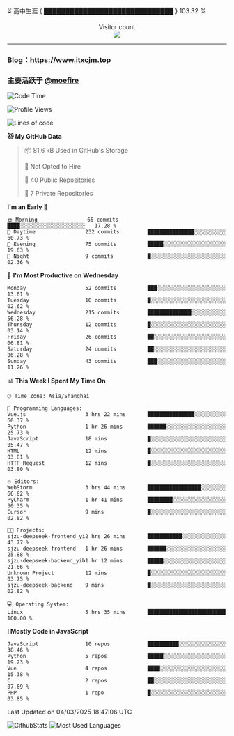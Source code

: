 ⏳ 高中生涯 { ██████████████████████████████ } 103.32 %
<p align="center"> 
  Visitor count<br>
  <img src="https://profile-counter.glitch.me/itxcjm/count.svg" />
</p>

---
### Blog：https://www.itxcjm.top
### 主要活跃于 [@moefire](https://github.com/moefire)
<!--START_SECTION:waka-->
![Code Time](http://img.shields.io/badge/Code%20Time-39%20hrs%2035%20mins-blue)

![Profile Views](http://img.shields.io/badge/Profile%20Views-2-blue)

![Lines of code](https://img.shields.io/badge/From%20Hello%20World%20I%27ve%20Written-771.7%20thousand%20lines%20of%20code-blue)

**🐱 My GitHub Data** 

> 📦 81.6 kB Used in GitHub's Storage 
 > 
> 🚫 Not Opted to Hire
 > 
> 📜 40 Public Repositories 
 > 
> 🔑 7 Private Repositories 
 > 
**I'm an Early 🐤** 

```text
🌞 Morning                66 commits          ████░░░░░░░░░░░░░░░░░░░░░   17.28 % 
🌆 Daytime                232 commits         ███████████████░░░░░░░░░░   60.73 % 
🌃 Evening                75 commits          █████░░░░░░░░░░░░░░░░░░░░   19.63 % 
🌙 Night                  9 commits           █░░░░░░░░░░░░░░░░░░░░░░░░   02.36 % 
```
📅 **I'm Most Productive on Wednesday** 

```text
Monday                   52 commits          ███░░░░░░░░░░░░░░░░░░░░░░   13.61 % 
Tuesday                  10 commits          █░░░░░░░░░░░░░░░░░░░░░░░░   02.62 % 
Wednesday                215 commits         ██████████████░░░░░░░░░░░   56.28 % 
Thursday                 12 commits          █░░░░░░░░░░░░░░░░░░░░░░░░   03.14 % 
Friday                   26 commits          ██░░░░░░░░░░░░░░░░░░░░░░░   06.81 % 
Saturday                 24 commits          ██░░░░░░░░░░░░░░░░░░░░░░░   06.28 % 
Sunday                   43 commits          ███░░░░░░░░░░░░░░░░░░░░░░   11.26 % 
```


📊 **This Week I Spent My Time On** 

```text
🕑︎ Time Zone: Asia/Shanghai

💬 Programming Languages: 
Vue.js                   3 hrs 22 mins       ███████████████░░░░░░░░░░   60.37 % 
Python                   1 hr 26 mins        ██████░░░░░░░░░░░░░░░░░░░   25.73 % 
JavaScript               18 mins             █░░░░░░░░░░░░░░░░░░░░░░░░   05.47 % 
HTML                     12 mins             █░░░░░░░░░░░░░░░░░░░░░░░░   03.81 % 
HTTP Request             12 mins             █░░░░░░░░░░░░░░░░░░░░░░░░   03.80 % 

🔥 Editors: 
WebStorm                 3 hrs 44 mins       █████████████████░░░░░░░░   66.82 % 
PyCharm                  1 hr 41 mins        ████████░░░░░░░░░░░░░░░░░   30.35 % 
Cursor                   9 mins              █░░░░░░░░░░░░░░░░░░░░░░░░   02.82 % 

🐱‍💻 Projects: 
sjzu-deepseek-frontend_yi2 hrs 26 mins       ███████████░░░░░░░░░░░░░░   43.77 % 
sjzu-deepseek-frontend   1 hr 26 mins        ██████░░░░░░░░░░░░░░░░░░░   25.88 % 
sjzu-deepseek-backend_yib1 hr 12 mins        █████░░░░░░░░░░░░░░░░░░░░   21.66 % 
Unknown Project          12 mins             █░░░░░░░░░░░░░░░░░░░░░░░░   03.75 % 
sjzu-deepseek-backend    9 mins              █░░░░░░░░░░░░░░░░░░░░░░░░   02.82 % 

💻 Operating System: 
Linux                    5 hrs 35 mins       █████████████████████████   100.00 % 
```

**I Mostly Code in JavaScript** 

```text
JavaScript               10 repos            ██████████░░░░░░░░░░░░░░░   38.46 % 
Python                   5 repos             █████░░░░░░░░░░░░░░░░░░░░   19.23 % 
Vue                      4 repos             ████░░░░░░░░░░░░░░░░░░░░░   15.38 % 
C                        2 repos             ██░░░░░░░░░░░░░░░░░░░░░░░   07.69 % 
PHP                      1 repo              █░░░░░░░░░░░░░░░░░░░░░░░░   03.85 % 
```




 Last Updated on 04/03/2025 18:47:06 UTC
<!--END_SECTION:waka-->
![GithubStats](https://github-readme-stats-blue-three.vercel.app/api?username=itxcjm&show_icons=true&theme=light&layout=compact&locale=cn&include_all_commits=true&count_private=true&role=OWNER,ORGANIZATION_MEMBER,COLLABORATOR)
![Most Used Languages](https://github-readme-stats-blue-three.vercel.app/api/top-langs/?username=itxcjm&theme=light&layout=compact&count_private=true&role=OWNER,ORGANIZATION_MEMBER,COLLABORATOR)
